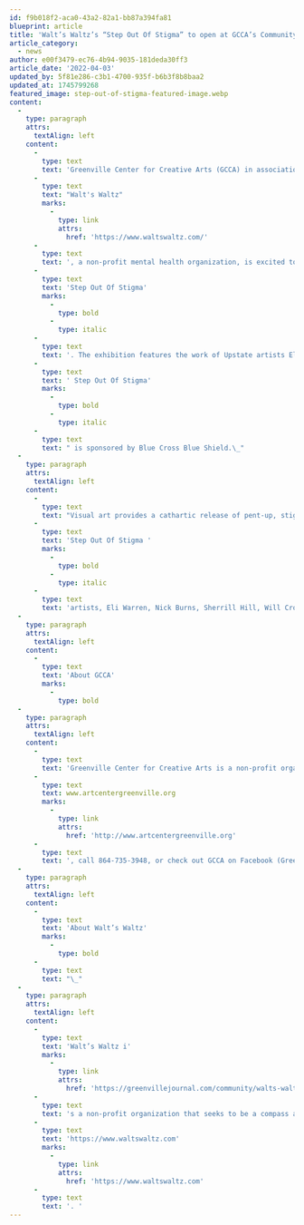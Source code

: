```yaml
---
id: f9b018f2-aca0-43a2-82a1-bb87a394fa81
blueprint: article
title: 'Walt’s Waltz’s “Step Out Of Stigma” to open at GCCA’s Community Gallery'
article_category:
  - news
author: e00f3479-ec76-4b94-9035-181deda30ff3
article_date: '2022-04-03'
updated_by: 5f81e286-c3b1-4700-935f-b6b3f8b8baa2
updated_at: 1745799268
featured_image: step-out-of-stigma-featured-image.webp
content:
  -
    type: paragraph
    attrs:
      textAlign: left
    content:
      -
        type: text
        text: 'Greenville Center for Creative Arts (GCCA) in association with '
      -
        type: text
        text: "Walt's Waltz"
        marks:
          -
            type: link
            attrs:
              href: 'https://www.waltswaltz.com/'
      -
        type: text
        text: ', a non-profit mental health organization, is excited to announce the opening of the new Community Gallery exhibition, '
      -
        type: text
        text: 'Step Out Of Stigma'
        marks:
          -
            type: bold
          -
            type: italic
      -
        type: text
        text: '. The exhibition features the work of Upstate artists Eli Warren, Nick Burns, Sherrill Hill, Will Crooks, Mimi Wyche, Lisa Steffens, Traci Martin, Savannah Rose Ralph, Barbara Castaneda, & collaborations with Dr. Frank Clark between artists Lisa M. Shimko and Terrell Washington. The exhibition opens with a First Friday reception from 6:00 - 9:00 pm on Friday, May 6th, and continues until Wednesday, June 22nd, 2022. The exhibition will also be open during the First Friday on June 3rd, 2022.'
      -
        type: text
        text: ' Step Out Of Stigma'
        marks:
          -
            type: bold
          -
            type: italic
      -
        type: text
        text: " is sponsored by Blue Cross Blue Shield.\_"
  -
    type: paragraph
    attrs:
      textAlign: left
    content:
      -
        type: text
        text: "Visual art provides a cathartic release of pent-up, stigmatized topics such as anxiety and depression. It can evoke an emotional response in process but also in product through the lens of the spectator. Let's stop dancing around mental health conversations. In "
      -
        type: text
        text: 'Step Out Of Stigma '
        marks:
          -
            type: bold
          -
            type: italic
      -
        type: text
        text: 'artists, Eli Warren, Nick Burns, Sherrill Hill, Will Crooks, Mimi Wyche, Lisa Steffens, Traci Martin, Savannah Rose Ralph, Barbara Castaneda, Lisa M. Shimko, and Terrell Washington open up discussions surrounding mental health conditions through a variety of techniques and mediums. Their work represents the dark, depressive days, the chaotic, anxious days as well as the days filled with light and hope.'
  -
    type: paragraph
    attrs:
      textAlign: left
    content:
      -
        type: text
        text: 'About GCCA'
        marks:
          -
            type: bold
  -
    type: paragraph
    attrs:
      textAlign: left
    content:
      -
        type: text
        text: 'Greenville Center for Creative Arts is a non-profit organization that aims to enrich the cultural fabric of the community through visual arts promotion, education, and inspiration. For more information, visit '
      -
        type: text
        text: www.artcentergreenville.org
        marks:
          -
            type: link
            attrs:
              href: 'http://www.artcentergreenville.org'
      -
        type: text
        text: ', call 864-735-3948, or check out GCCA on Facebook (Greenville Center for Creative Arts) & Instagram (@artcentergvl).'
  -
    type: paragraph
    attrs:
      textAlign: left
    content:
      -
        type: text
        text: 'About Walt’s Waltz'
        marks:
          -
            type: bold
      -
        type: text
        text: "\_"
  -
    type: paragraph
    attrs:
      textAlign: left
    content:
      -
        type: text
        text: 'Walt’s Waltz i'
        marks:
          -
            type: link
            attrs:
              href: 'https://greenvillejournal.com/community/walts-waltz-founder-says-time-is-right-to-fund-mental-health-moonshot/'
      -
        type: text
        text: 's a non-profit organization that seeks to be a compass and a megaphone for mental health support, education, and change. For more information, visit '
      -
        type: text
        text: 'https://www.waltswaltz.com'
        marks:
          -
            type: link
            attrs:
              href: 'https://www.waltswaltz.com'
      -
        type: text
        text: '. '
---
```

